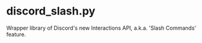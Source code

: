 # discord_slash.py
Wrapper library of Discord's new Interactions API, a.k.a. 'Slash Commands' feature.
